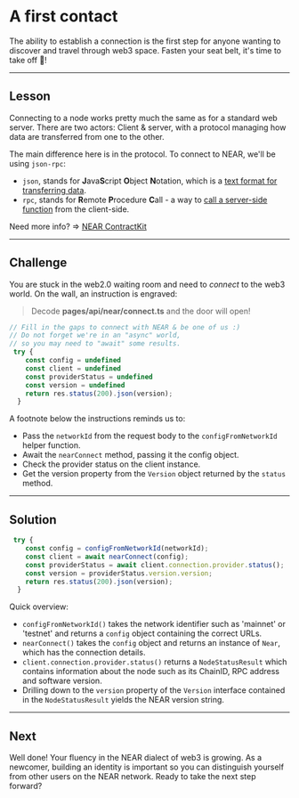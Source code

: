 # A first contact

The ability to establish a connection is the first step for anyone wanting to discover and travel through web3 space. Fasten your seat belt, it's time to take off 🚀!

------------------------

## Lesson

Connecting to a node works pretty much the same as for a standard web server. There are two actors: Client & server, with a protocol managing how data are transferred from one to the other.

The main difference here is in the protocol. To connect to NEAR, we'll be using `json-rpc`: 
* `json`, stands for **J**ava**S**cript **O**bject **N**otation, which is a [text format for transferring data](https://www.w3schools.com/js/js_json_intro.asp).
* `rpc`, stands for **R**emote **P**rocedure **C**all - a way to [call a server-side function](https://en.wikipedia.org/wiki/Remote_procedure_call) from the client-side.


Need more info? => [NEAR ContractKit](https://docs.NEAR.org/developer-guide/contractkit)

------------------------

## Challenge

You are stuck in the web2.0 waiting room and need to *connect* to the web3 world. On the wall, an instruction is engraved:   
> Decode **pages/api/near/connect.ts** and the door will open!

```typescript
// Fill in the gaps to connect with NEAR & be one of us :)
// Do not forget we're in an "async" world,
// so you may need to "await" some results.
 try {
    const config = undefined
    const client = undefined
    const providerStatus = undefined
    const version = undefined
    return res.status(200).json(version);
  }
```

A footnote below the instructions reminds us to: 
* Pass the `networkId` from the request body to the `configFromNetworkId` helper function.
* Await the `nearConnect` method, passing it the config object.
* Check the provider status on the client instance.
* Get the version property from the `Version` object returned by the `status` method.

------------------------

## Solution

```typescript
 try {
    const config = configFromNetworkId(networkId);
    const client = await nearConnect(config);
    const providerStatus = await client.connection.provider.status();
    const version = providerStatus.version.version;
    return res.status(200).json(version);
  }
```

Quick overview:
* `configFromNetworkId()` takes the network identifier such as 'mainnet' or 'testnet' and returns a `config` object containing the correct URLs.
* `nearConnect()` takes the `config` object and returns an instance of `Near`, which has the connection details.
* `client.connection.provider.status()` returns a `NodeStatusResult` which contains information about the node such as its ChainID, RPC address and software version.
* Drilling down to the `version` property of the `Version` interface contained in the `NodeStatusResult` yields the NEAR version string.

------------------------

## Next

Well done! Your fluency in the NEAR dialect of web3 is growing. As a newcomer, building an identity is important so you can distinguish yourself from other users on the NEAR network. Ready to take the next step forward?

